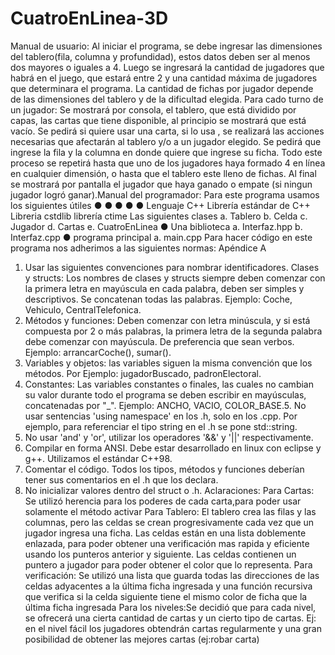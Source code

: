 # CuatroEnLinea-3D

Manual de usuario:
Al iniciar el programa, se debe ingresar las dimensiones del tablero(fila, columna y
profundidad), estos datos deben ser al menos dos mayores o iguales a 4.
Luego se ingresará la cantidad de jugadores que habrá en el juego, que estará
entre 2 y una cantidad máxima de jugadores que determinara el programa.
La cantidad de fichas por jugador depende de las dimensiones del tablero y de la
dificultad elegida.
Para cado turno de un jugador:
Se mostrará por consola, el tablero, que está dividido por capas, las cartas que
tiene disponible, al principio se mostrará que está vacío.
Se pedirá si quiere usar una carta, si lo usa , se realizará las acciones necesarias
que afectarán al tablero y/o a un jugador elegido.
Se pedirá que ingrese la fila y la columna en donde quiere que ingrese su ficha.
Todo este proceso se repetirá hasta que uno de los jugadores haya formado 4 en
línea en cualquier dimensión, o hasta que el tablero este lleno de fichas.
Al final se mostrará por pantalla el jugador que haya ganado o empate (si ningun
jugador logró ganar).Manual del programador:
Para este programa usamos los siguientes útiles
●
●
●
●
●
Lenguaje C++
Librería estándar de C++
Libreria cstdlib
librería ctime
Las siguientes clases
a. Tablero
b. Celda
c. Jugador
d. Cartas
e. CuatroEnLinea
● Una biblioteca
a. Interfaz.hpp
b. Interfaz.cpp
● programa principal
a. main.cpp
Para hacer código en este programa nos adherimos a las siguientes normas:
Apéndice A
1. Usar las siguientes convenciones para nombrar identificadores.
Clases y structs: Los nombres de clases y structs siempre deben comenzar
con la primera letra en mayúscula en cada palabra, deben ser simples y
descriptivos.
Se concatenan todas las palabras. Ejemplo: Coche, Vehiculo,
CentralTelefonica.
2. Métodos y funciones: Deben comenzar con letra minúscula, y si está
compuesta por 2 o más palabras, la primera letra de la segunda palabra
debe comenzar con mayúscula. De preferencia que sean verbos. Ejemplo:
arrancarCoche(), sumar().
3. Variables y objetos: las variables siguen la misma convención que los
métodos. Por Ejemplo: jugadorBuscado, padronElectoral.
4. Constantes: Las variables constantes o finales, las cuales no cambian su
valor durante todo el programa se deben escribir en mayúsculas,
concatenadas por "_". Ejemplo: ANCHO, VACIO, COLOR_BASE.5. No usar sentencias 'using namespace' en los .h, solo en los .cpp. Por
ejemplo, para referenciar el tipo string en el .h se pone std::string.
6. No usar 'and' y 'or', utilizar los operadores '&&' y '||' respectivamente.
7. Compilar en forma ANSI. Debe estar desarrollado en linux con eclipse y
g++. Utilizamos el estándar C++98.
8. Comentar el código. Todos los tipos, métodos y funciones deberían tener
sus comentarios en el .h que los declara.
9. No inicializar valores dentro del struct o .h.
Aclaraciones:
Para Cartas:
Se utilizó herencia para los poderes de cada carta,para poder usar solamente el
método activar
Para Tablero:
El tablero crea las filas y las columnas, pero las celdas se crean progresivamente
cada vez que un jugador ingresa una ficha.
Las celdas están en una lista doblemente enlazada, para poder obtener una
verificación mas rapida y eficiente usando los punteros anterior y siguiente.
Las celdas contienen un puntero a jugador para poder obtener el color que lo
representa.
Para verificación:
Se utilizó una lista que guarda todas las direcciones de las celdas adyacentes a la
última ficha ingresada y una función recursiva que verifica si la celda siguiente
tiene el mismo color de ficha que la última ficha ingresada
Para los niveles:Se decidió que para cada nivel, se ofrecerá una cierta cantidad de cartas y un
cierto tipo de cartas. Ej: en el nivel fácil los jugadores obtendrán cartas
regularmente y una gran posibilidad de obtener las mejores cartas (ej:robar carta)
